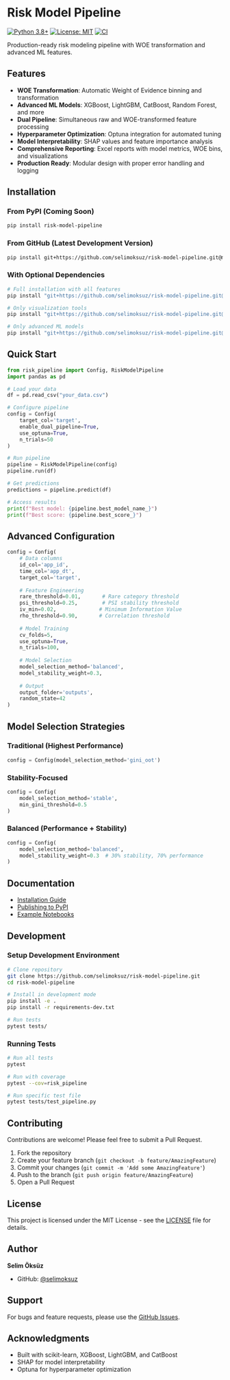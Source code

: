 # Risk Model Pipeline

[![Python 3.8+](https://img.shields.io/badge/python-3.8+-blue.svg)](https://www.python.org/downloads/)
[![License: MIT](https://img.shields.io/badge/License-MIT-yellow.svg)](https://opensource.org/licenses/MIT)
[![CI](https://github.com/selimoksuz/risk-model-pipeline/actions/workflows/ci.yml/badge.svg)](https://github.com/selimoksuz/risk-model-pipeline/actions/workflows/ci.yml)

Production-ready risk modeling pipeline with WOE transformation and advanced ML features.

## Features

- **WOE Transformation**: Automatic Weight of Evidence binning and transformation
- **Advanced ML Models**: XGBoost, LightGBM, CatBoost, Random Forest, and more
- **Dual Pipeline**: Simultaneous raw and WOE-transformed feature processing
- **Hyperparameter Optimization**: Optuna integration for automated tuning
- **Model Interpretability**: SHAP values and feature importance analysis
- **Comprehensive Reporting**: Excel reports with model metrics, WOE bins, and visualizations
- **Production Ready**: Modular design with proper error handling and logging

## Installation

### From PyPI (Coming Soon)
```bash
pip install risk-model-pipeline
```

### From GitHub (Latest Development Version)
```bash
pip install git+https://github.com/selimoksuz/risk-model-pipeline.git@main
```

### With Optional Dependencies
```bash
# Full installation with all features
pip install "git+https://github.com/selimoksuz/risk-model-pipeline.git@main#egg=risk-model-pipeline[all]"

# Only visualization tools
pip install "git+https://github.com/selimoksuz/risk-model-pipeline.git@main#egg=risk-model-pipeline[viz]"

# Only advanced ML models
pip install "git+https://github.com/selimoksuz/risk-model-pipeline.git@main#egg=risk-model-pipeline[ml]"
```

## Quick Start

```python
from risk_pipeline import Config, RiskModelPipeline
import pandas as pd

# Load your data
df = pd.read_csv("your_data.csv")

# Configure pipeline
config = Config(
    target_col='target',
    enable_dual_pipeline=True,
    use_optuna=True,
    n_trials=50
)

# Run pipeline
pipeline = RiskModelPipeline(config)
pipeline.run(df)

# Get predictions
predictions = pipeline.predict(df)

# Access results
print(f"Best model: {pipeline.best_model_name_}")
print(f"Best score: {pipeline.best_score_}")
```

## Advanced Configuration

```python
config = Config(
    # Data columns
    id_col='app_id',
    time_col='app_dt',
    target_col='target',
    
    # Feature Engineering
    rare_threshold=0.01,       # Rare category threshold
    psi_threshold=0.25,        # PSI stability threshold  
    iv_min=0.02,              # Minimum Information Value
    rho_threshold=0.90,       # Correlation threshold
    
    # Model Training
    cv_folds=5,
    use_optuna=True,
    n_trials=100,
    
    # Model Selection
    model_selection_method='balanced',
    model_stability_weight=0.3,
    
    # Output
    output_folder='outputs',
    random_state=42
)
```

## Model Selection Strategies

### Traditional (Highest Performance)
```python
config = Config(model_selection_method='gini_oot')
```

### Stability-Focused
```python
config = Config(
    model_selection_method='stable',
    min_gini_threshold=0.5
)
```

### Balanced (Performance + Stability)
```python
config = Config(
    model_selection_method='balanced',
    model_stability_weight=0.3  # 30% stability, 70% performance
)
```

## Documentation

- [Installation Guide](INSTALL_GUIDE.md)
- [Publishing to PyPI](PUBLISH_TO_PYPI.md)
- [Example Notebooks](notebooks/)

## Development

### Setup Development Environment
```bash
# Clone repository
git clone https://github.com/selimoksuz/risk-model-pipeline.git
cd risk-model-pipeline

# Install in development mode
pip install -e .
pip install -r requirements-dev.txt

# Run tests
pytest tests/
```

### Running Tests
```bash
# Run all tests
pytest

# Run with coverage
pytest --cov=risk_pipeline

# Run specific test file
pytest tests/test_pipeline.py
```

## Contributing

Contributions are welcome! Please feel free to submit a Pull Request.

1. Fork the repository
2. Create your feature branch (`git checkout -b feature/AmazingFeature`)
3. Commit your changes (`git commit -m 'Add some AmazingFeature'`)
4. Push to the branch (`git push origin feature/AmazingFeature`)
5. Open a Pull Request

## License

This project is licensed under the MIT License - see the [LICENSE](LICENSE) file for details.

## Author

**Selim Öksüz**
- GitHub: [@selimoksuz](https://github.com/selimoksuz)

## Support

For bugs and feature requests, please use the [GitHub Issues](https://github.com/selimoksuz/risk-model-pipeline/issues).

## Acknowledgments

- Built with scikit-learn, XGBoost, LightGBM, and CatBoost
- SHAP for model interpretability
- Optuna for hyperparameter optimization